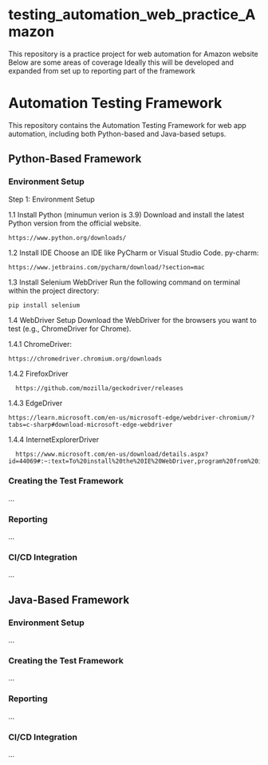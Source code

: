 # testing_automation_web_practice_Amazon
This repository is a practice project for web automation for Amazon website
Below are some areas of coverage
Ideally this will be developed and expanded from set up to reporting part of the framework

# Automation Testing Framework
This repository contains the Automation Testing Framework for web app automation, including both Python-based and Java-based setups.

## Python-Based Framework

### Environment Setup

Step 1: Environment Setup

1.1 Install Python (minumun verion is 3.9)
Download and install the latest Python version from the official website.
    
    https://www.python.org/downloads/
  
1.2 Install IDE
    Choose an IDE like PyCharm or Visual Studio Code.
    py-charm:
    
    https://www.jetbrains.com/pycharm/download/?section=mac
    
1.3 Install Selenium WebDriver
  Run the following command on terminal within the project directory:

    pip install selenium

1.4 WebDriver Setup
    Download the WebDriver for the browsers you want to test (e.g., ChromeDriver for Chrome).
    
  1.4.1 ChromeDriver:
    
    https://chromedriver.chromium.org/downloads
    
  1.4.2 FirefoxDriver
  
      https://github.com/mozilla/geckodriver/releases
    
  1.4.3 EdgeDriver
  
    https://learn.microsoft.com/en-us/microsoft-edge/webdriver-chromium/?tabs=c-sharp#download-microsoft-edge-webdriver

  1.4.4 InternetExplorerDriver
  
      https://www.microsoft.com/en-us/download/details.aspx?id=44069#:~:text=To%20install%20the%20IE%20WebDriver,program%20from%20its%20current%20location.
    
### Creating the Test Framework
...

### Reporting
...

### CI/CD Integration
...

## Java-Based Framework

### Environment Setup
...

### Creating the Test Framework
...

### Reporting
...

### CI/CD Integration
...
